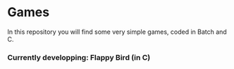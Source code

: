 # Games

In this repository you will find some very simple games, coded in Batch and C.

### Currently developping: Flappy Bird (in C) 
